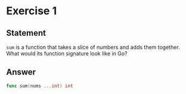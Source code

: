 # Exercise 1

## Statement

`sum` is a function that takes a slice of numbers and adds them together. What
would its function signature look like in Go?

## Answer

```go
func sum(nums ...int) int

```